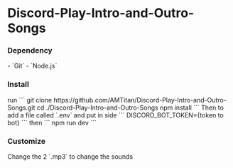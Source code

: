 # Discord-Play-Intro-and-Outro-Songs
<h3>Dependency</h3>
- `Git`
- `Node.js`

<h3>Install</h3>
run
```
git clone https://github.com/AMTitan/Discord-Play-Intro-and-Outro-Songs.git
cd ./Discord-Play-Intro-and-Outro-Songs
npm install
```
Then to add a file called `.env` and put in side
```
DISCORD_BOT_TOKEN={token to bot}
```
then
```
npm run dev
```
<h3>Customize</h3>
Change the 2 `.mp3` to change the sounds
